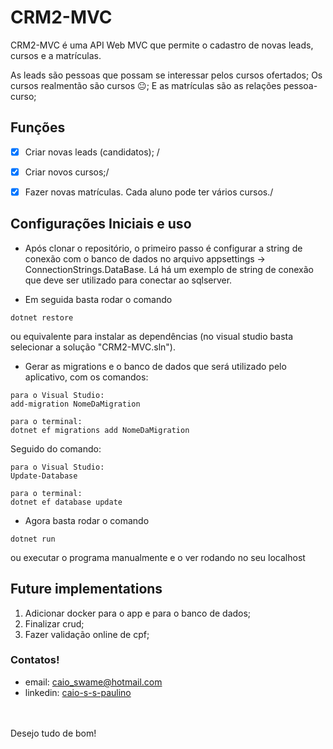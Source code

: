 # CRM2-MVC

CRM2-MVC é uma API Web MVC que permite o cadastro de novas leads, cursos e a matrículas.

As leads são pessoas que possam se interessar pelos cursos ofertados;
Os cursos realmentão são cursos :neutral_face:;
E as matrículas são as relações pessoa-curso;


## Funções

- [x] Criar novas leads (candidatos); /

- [x] Criar novos cursos;/

- [x] Fazer novas matrículas. Cada aluno pode ter vários cursos./



## Configurações Iniciais e uso
- Após clonar o repositório, o primeiro passo é configurar a string de conexão com o banco de dados no arquivo appsettings -> ConnectionStrings.DataBase.
Lá há um exemplo de string de conexão que deve ser utilizado para conectar ao sqlserver.

- Em seguida basta rodar o comando
```
dotnet restore
```
ou equivalente para instalar as dependências (no visual studio basta selecionar a solução "CRM2-MVC.sln").

- Gerar as migrations e o banco de dados que será utilizado pelo aplicativo, com os comandos:
```
para o Visual Studio:
add-migration NomeDaMigration

para o terminal:
dotnet ef migrations add NomeDaMigration
```
Seguido do comando:
```
para o Visual Studio:
Update-Database

para o terminal:
dotnet ef database update
```

- Agora basta rodar o comando
```
dotnet run
```
ou executar o programa manualmente e o ver rodando no seu localhost


## Future implementations

1. Adicionar docker para o app e para o banco de dados;
2. Finalizar crud;
3. Fazer validação online de cpf;

### Contatos!
- email: caio_swame@hotmail.com
- linkedin: [caio-s-s-paulino](https://www.linkedin.com/in/caio-s-s-paulino/)

\
\
Desejo tudo de bom!
